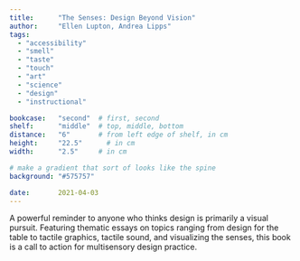 ```yaml
---
title: 		"The Senses: Design Beyond Vision"
author: 	"Ellen Lupton, Andrea Lipps"
tags:
  - "accessibility"
  - "smell"
  - "taste"
  - "touch"
  - "art"
  - "science"
  - "design"
  - "instructional"

bookcase: 	"second"  # first, second
shelf: 		"middle"  # top, middle, bottom
distance: 	"6"       # from left edge of shelf, in cm
height:		"22.5"      # in cm
width:		"2.5"     # in cm

# make a gradient that sort of looks like the spine
background: "#575757"

date: 		2021-04-03
---
```


A powerful reminder to anyone who thinks design is primarily a visual pursuit. Featuring thematic essays on topics ranging from design for the table to tactile graphics, tactile sound, and visualizing the senses, this book is a call to action for multisensory design practice.